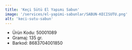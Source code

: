 ```yaml
---
title: 'Keçi Sütü El Yapımı Sabun'
image: '/services/el-yapimi-sabunlar/SABUN-KECISUTU.png'
alt: 'keci-sutu-sabun'
---
```


* Ürün Kodu: 50001089 
* Gramaj: 135 gr. 
* Barkod: 8683704001850